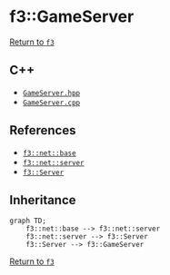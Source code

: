 # f3::GameServer

[Return to `f3`](/docs/f3.md)

## C++

- [`GameServer.hpp`](/src/f3/GameServer.hpp)
- [`GameServer.cpp`](/src/f3/GameServer.cpp)

## References

- [`f3::net::base`](/docs/net/base.md)
- [`f3::net::server`](/docs/net/server.md)
- [`f3::Server`](/docs/f3/Server.md)

## Inheritance

```mermaid
graph TD;
    f3::net::base --> f3::net::server
    f3::net::server --> f3::Server
    f3::Server --> f3::GameServer
```

[Return to `f3`](/docs/f3.md)